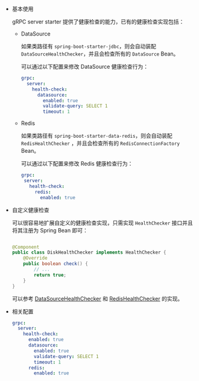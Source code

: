- 基本使用

  gRPC server starter 提供了健康检查的能力，已有的健康检查实现包括：

    - DataSource

      如果类路径有 `spring-boot-starter-jdbc`，则会自动装配 `DataSourceHealthChecker`，并且会检查所有的 `DataSource` Bean。

      可以通过以下配置来修改 DataSource 健康检查行为：

      ```yaml
      grpc:
        server:
          health-check:
            datasource:
              enabled: true
              validate-query: SELECT 1
              timeout: 1
      ```

    - Redis

      如果类路径有 `spring-boot-starter-data-redis`，则会自动装配 `RedisHealthChecker`
      ，并且会检查所有的 `RedisConnectionFactory` Bean。

      可以通过以下配置来修改 Redis 健康检查行为：

      ```yaml
      grpc:
       server:
         health-check:
           redis:
             enabled: true
      ```

- 自定义健康检查

  可以很容易地扩展自定义的健康检查实现，只需实现 `HealthChecker` 接口并且将其注册为 Spring Bean 即可：

  ```java
  
  @Component
  public class DiskHealthChecker implements HealthChecker {
      @Override
      public boolean check() {
          // ...
          return true;
      }
  }
  ```

  可以参考 [DataSourceHealthChecker](https://github.com/DanielLiu1123/grpc-starter/blob/main/grpc-boot-autoconfigure/grpc-server-boot-autoconfigure/src/main/java/com/freemanan/starter/grpc/server/extension/healthcheck/datasource/DataSourceHealthChecker.java  )
  和 [RedisHealthChecker](https://github.com/DanielLiu1123/grpc-starter/blob/main/grpc-boot-autoconfigure/grpc-server-boot-autoconfigure/src/main/java/com/freemanan/starter/grpc/server/extension/healthcheck/redis/RedisHealthChecker.java)
  的实现。

- 相关配置

    ```yaml
    grpc:
      server:
        health-check:
          enabled: true
          datasource:
            enabled: true
            validate-query: SELECT 1
            timeout: 1
          redis:
            enabled: true
    ```
